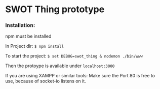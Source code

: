 # SWOT Thing prototype

### Installation:
npm must be installed

In Project dir: `$ npm install`

To start the project: 
`$ set DEBUG=swot_thing & nodemon ./bin/www`

Then the protoype is available under `localhost:3000`

If you are using XAMPP or similar tools: Make sure the Port 80 is free to use, because of socket-io listens on it. 

